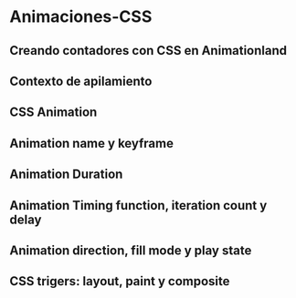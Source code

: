 # Animaciones-CSS

## Creando contadores con CSS en Animationland
## Contexto de apilamiento
## CSS Animation
## Animation name y keyframe
## Animation Duration
## Animation Timing function, iteration count y delay
## Animation direction, fill mode y play state
## CSS trigers: layout, paint y composite

